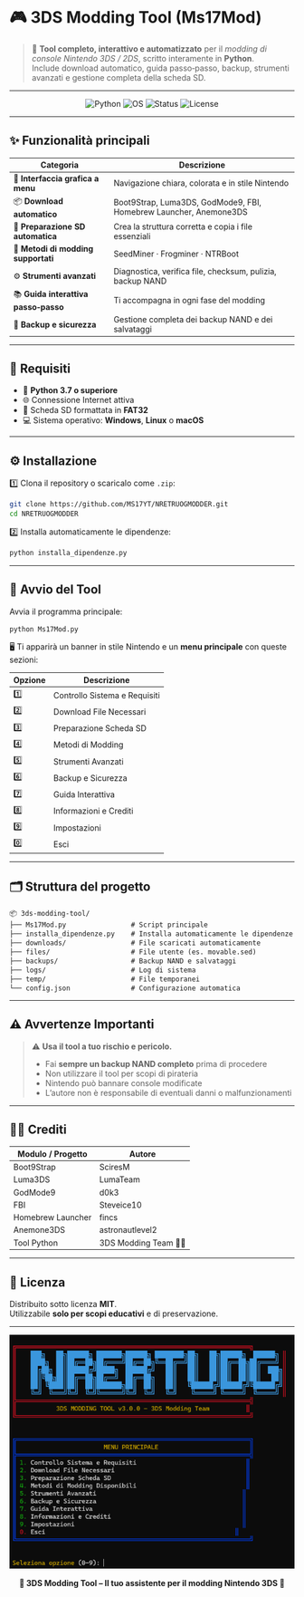 # 🎮 3DS Modding Tool (Ms17Mod)

> 🧩 **Tool completo, interattivo e automatizzato** per il *modding di console Nintendo 3DS / 2DS*, scritto interamente in **Python**.  
> Include download automatico, guida passo‑passo, backup, strumenti avanzati e gestione completa della scheda SD.

---

<p align="center">
  <img src="https://img.shields.io/badge/Python-3776AB?logo=python&logoColor=white" alt="Python">
  <img src="https://img.shields.io/badge/OS-Windows%20%7C%20Linux%20%7C%20macOS-lightgrey" alt="OS">
  <img src="https://img.shields.io/badge/Status-Stable-brightgreen" alt="Status">
  <img src="https://img.shields.io/github/license/3DSModdingTeam/3ds-modding-tool" alt="License">
</p>

---

## ✨ Funzionalità principali

| Categoria | Descrizione |
|------------|-------------|
| 🧭 **Interfaccia grafica a menu** | Navigazione chiara, colorata e in stile Nintendo |
| 📦 **Download automatico** | Boot9Strap, Luma3DS, GodMode9, FBI, Homebrew Launcher, Anemone3DS |
| 💾 **Preparazione SD automatica** | Crea la struttura corretta e copia i file essenziali |
| 🎯 **Metodi di modding supportati** | SeedMiner · Frogminer · NTRBoot |
| ⚙️ **Strumenti avanzati** | Diagnostica, verifica file, checksum, pulizia, backup NAND |
| 📚 **Guida interattiva passo‑passo** | Ti accompagna in ogni fase del modding |
| 🧱 **Backup e sicurezza** | Gestione completa dei backup NAND e dei salvataggi |

---

## 🧰 Requisiti

- 🐍 **Python 3.7 o superiore**
- 🌐 Connessione Internet attiva
- 💽 Scheda SD formattata in **FAT32**
- 💻 Sistema operativo: **Windows**, **Linux** o **macOS**

---

## ⚙️ Installazione

1️⃣ Clona il repository o scaricalo come `.zip`:

```bash
git clone https://github.com/MS17YT/NRETRUOGMODDER.git
cd NRETRUOGMODDER
```

2️⃣ Installa automaticamente le dipendenze:

```bash
python installa_dipendenze.py
```

---

## 🚀 Avvio del Tool

Avvia il programma principale:

```bash
python Ms17Mod.py
```

🖥️ Ti apparirà un banner in stile Nintendo e un **menu principale** con queste sezioni:

| Opzione | Descrizione |
|----------|-------------|
| 1️⃣ | Controllo Sistema e Requisiti |
| 2️⃣ | Download File Necessari |
| 3️⃣ | Preparazione Scheda SD |
| 4️⃣ | Metodi di Modding |
| 5️⃣ | Strumenti Avanzati |
| 6️⃣ | Backup e Sicurezza |
| 7️⃣ | Guida Interattiva |
| 8️⃣ | Informazioni e Crediti |
| 9️⃣ | Impostazioni |
| 0️⃣ | Esci |

---

## 🗂️ Struttura del progetto

```
📦 3ds-modding-tool/
├── Ms17Mod.py                # Script principale
├── installa_dipendenze.py    # Installa automaticamente le dipendenze
├── downloads/                # File scaricati automaticamente
├── files/                    # File utente (es. movable.sed)
├── backups/                  # Backup NAND e salvataggi
├── logs/                     # Log di sistema
├── temp/                     # File temporanei
└── config.json               # Configurazione automatica
```

---

## ⚠️ Avvertenze Importanti

> ⚠️ **Usa il tool a tuo rischio e pericolo.**
> 
> - Fai **sempre un backup NAND completo** prima di procedere  
> - Non utilizzare il tool per scopi di pirateria  
> - Nintendo può bannare console modificate  
> - L’autore non è responsabile di eventuali danni o malfunzionamenti  

---

## 👨‍💻 Crediti

| Modulo / Progetto | Autore |
|--------------------|--------|
| Boot9Strap | SciresM |
| Luma3DS | LumaTeam |
| GodMode9 | d0k3 |
| FBI | Steveice10 |
| Homebrew Launcher | fincs |
| Anemone3DS | astronautlevel2 |
| Tool Python | 3DS Modding Team 🧑‍💻 |

---

## 📜 Licenza

Distribuito sotto licenza **MIT**.  
Utilizzabile **solo per scopi educativi** e di preservazione.

---

<p align="center">
  <img src="https://raw.githubusercontent.com/MS17YT/NRETRUOGMODDER/refs/heads/main/Screenshot%202025-10-24%20202137.png" alt="3DS Modding Tool Banner" width="700">
</p>

<p align="center">
  <b>💫 3DS Modding Tool – Il tuo assistente per il modding Nintendo 3DS 💫</b>
</p>
